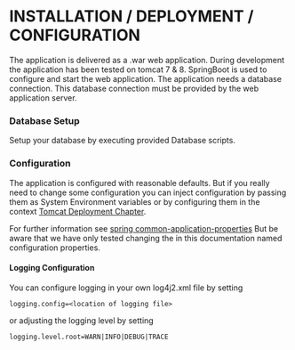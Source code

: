# INSTALLATION / DEPLOYMENT / CONFIGURATION

The application is delivered as a .war web application. During development the application has been tested on tomcat 7 & 8.
SpringBoot is used to configure and start the web application. The application needs a database connection. This database connection
must be provided by the web application server.




### Database Setup

Setup your database by executing provided Database scripts.

### Configuration
The application is configured with reasonable defaults. But if you really need to change some configuration you can inject configuration 
by passing them as System Environment variables or by configuring them in the context [Tomcat Deployment Chapter](./tomcat_deploy). 

For further information see [spring common-application-properties](https://docs.spring.io/spring-boot/docs/current/reference/html/common-application-properties.html)
But be aware that we have only tested changing the in this documentation named configuration properties.

#### Logging Configuration

You can configure logging in your own log4j2.xml file by setting
    
    logging.config=<location of logging file>

or adjusting the logging level by setting

    logging.level.root=WARN|INFO|DEBUG|TRACE



